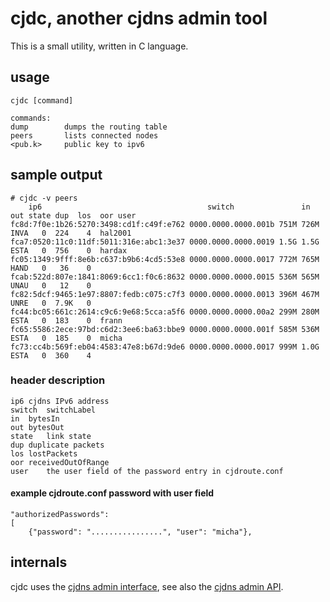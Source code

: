 # cjdc, another cjdns admin tool
This is a small utility, written in C language.

## usage

	cjdc [command]

	commands:
	dump		dumps the routing table
	peers		lists connected nodes
	<pub.k>		public key to ipv6

## sample output

	# cjdc -v peers
        ip6                                     switch               in   out state dup  los  oor user
	fc8d:7f0e:1b26:5270:3498:cd1f:c49f:e762 0000.0000.0000.001b 751M 726M INVA   0  224    4  hal2001
	fca7:0520:11c0:11df:5011:316e:abc1:3e37 0000.0000.0000.0019 1.5G 1.5G ESTA   0  756    0  hardax
	fc05:1349:9fff:8e6b:c637:b9b6:4cd5:53e8 0000.0000.0000.0017 772M 765M HAND   0   36    0
	fcab:522d:807e:1841:8069:6cc1:f0c6:8632 0000.0000.0000.0015 536M 565M UNAU   0   12    0
	fc82:5dcf:9465:1e97:8807:fedb:c075:c7f3 0000.0000.0000.0013 396M 467M UNRE   0  7.9K   0
	fc44:bc05:661c:2614:c9c6:9e68:5cca:a5f6 0000.0000.0000.00a2 299M 280M ESTA   0  183    0  frann
	fc65:5586:2ece:97bd:c6d2:3ee6:ba63:bbe9 0000.0000.0000.001f 585M 536M ESTA   0  185    0  micha
	fc73:cc4b:569f:eb04:4583:47e8:b67d:9de6 0000.0000.0000.0017 999M 1.0G ESTA   0  360    4

### header description

	ip6	cjdns IPv6 address
	switch	switchLabel
	in	bytesIn
	out	bytesOut
	state	link state
	dup	duplicate packets
	los	lostPackets
	oor	receivedOutOfRange
	user	the user field of the password entry in cjdroute.conf

#### example cjdroute.conf password with user field
	"authorizedPasswords":
	[
	    {"password": "................", "user": "micha"},

## internals
cjdc uses the [cjdns admin interface](https://wiki.projectmeshnet.org/Admin_Interface), see also the
[cjdns admin API](https://github.com/cjdelisle/cjdns/blob/master/admin/README.md).
